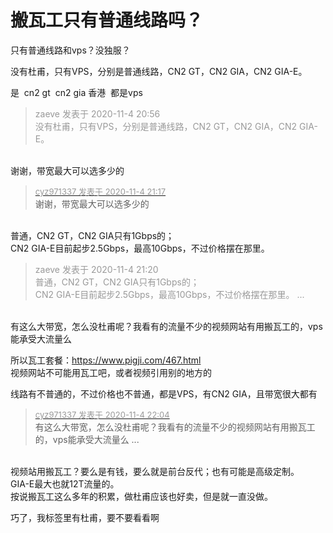 # 搬瓦工只有普通线路吗？


只有普通线路和vps？没独服？

没有杜甫，只有VPS，分别是普通线路，CN2 GT，CN2 GIA，CN2 GIA-E。<img id="aimg_ELAaU" onclick="zoom(this, this.src, 0, 0, 0)" class="zoom" src="https://cdn.jsdelivr.net/gh/hishis/forum-master/public/images/patch.gif" onmouseover="img_onmouseoverfunc(this)" onload="thumbImg(this)" border="0" alt="" />

是&nbsp;&nbsp;cn2 gt&nbsp;&nbsp;cn2 gia 香港&nbsp;&nbsp;都是vps

<div class="quote"><blockquote><font color="#999999">zaeve 发表于 2020-11-4 20:56</font><br />
<font color="#999999">没有杜甫，只有VPS，分别是普通线路，CN2 GT，CN2 GIA，CN2 GIA-E。</font></blockquote></div><br />
谢谢，带宽最大可以选多少的

<div class="quote"><blockquote><font size="2"><a href="https://www.hostloc.com/forum.php?mod=redirect&amp;goto=findpost&amp;pid=9403618&amp;ptid=762495" target="_blank"><font color="#999999">cyz971337 发表于 2020-11-4 21:17</font></a></font><br />
谢谢，带宽最大可以选多少的</blockquote></div><br />
普通，CN2 GT，CN2 GIA只有1Gbps的；<br />
CN2 GIA-E目前起步2.5Gbps，最高10Gbps，不过价格摆在那里。<img id="aimg_KJCho" onclick="zoom(this, this.src, 0, 0, 0)" class="zoom" src="https://cdn.jsdelivr.net/gh/hishis/forum-master/public/images/patch.gif" onmouseover="img_onmouseoverfunc(this)" onload="thumbImg(this)" border="0" alt="" />

<div class="quote"><blockquote><font color="#999999">zaeve 发表于 2020-11-4 21:20</font><br />
<font color="#999999">普通，CN2 GT，CN2 GIA只有1Gbps的；<br />
CN2 GIA-E目前起步2.5Gbps，最高10Gbps，不过价格摆在那里。 ...</font></blockquote></div><br />
有这么大带宽，怎么没杜甫呢？我看有的流量不少的视频网站有用搬瓦工的，vps能承受大流量么

所以瓦工套餐：https://www.pigji.com/467.html<br />
视频网站不可能用瓦工吧，或者视频引用别的地方的

线路有不普通的，不过价格也不普通，都是VPS，有CN2 GIA，且带宽很大都有

<div class="quote"><blockquote><font size="2"><a href="https://www.hostloc.com/forum.php?mod=redirect&amp;goto=findpost&amp;pid=9403858&amp;ptid=762495" target="_blank"><font color="#999999">cyz971337 发表于 2020-11-4 22:04</font></a></font><br />
有这么大带宽，怎么没杜甫呢？我看有的流量不少的视频网站有用搬瓦工的，vps能承受大流量么 ...</blockquote></div><br />
视频站用搬瓦工？要么是有钱，要么就是前台反代；也有可能是高级定制。<br />
GIA-E最大也就12T流量的。<br />
按说搬瓦工这么多年的积累，做杜甫应该也好卖，但是就一直没做。<img id="aimg_fB9zZ" onclick="zoom(this, this.src, 0, 0, 0)" class="zoom" src="https://cdn.jsdelivr.net/gh/hishis/forum-master/public/images/patch.gif" onmouseover="img_onmouseoverfunc(this)" onload="thumbImg(this)" border="0" alt="" />

巧了，我标签里有杜甫，要不要看看啊
